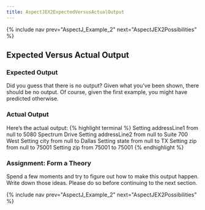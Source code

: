 ```yaml
---
title: AspectJEX2ExpectedVersusActualOutput
---
```

{% include nav prev="AspectJ_Example_2" next="AspectJEX2Possibilities" %}

## Expected Versus Actual Output

### Expected Output
Did you guess that there is no output? Given what you’ve been shown, there should be no output. Of course, given the first example, you might have predicted otherwise.
### Actual Output
Here’s the actual output:
{% highlight terminal %}
Setting addressLine1 from null to 5080 Spectrum Drive
Setting addressLine2 from null to Suite 700 West
Setting city from null to Dallas
Setting state from null to TX
Setting zip from null to 75001
Setting zip from 75001 to 75001
{% endhighlight %}
### Assignment: Form a Theory
Spend a few moments and try to figure out how to make this output happen. Write down those ideas. Please do so before continuing to the next section.

{% include nav prev="AspectJ_Example_2" next="AspectJEX2Possibilities" %}
